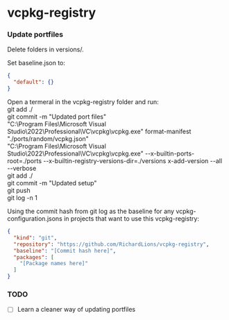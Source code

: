 # vcpkg-registry

### Update portfiles

Delete folders in versions/.

Set baseline.json to:
```json
{
  "default": {}
}
```

Open a termeral in the vcpkg-registry folder and run:<br>
git add ./<br>
git commit -m "Updated port files"<br>
"C:\Program Files\Microsoft Visual Studio\2022\Professional\VC\vcpkg\vcpkg.exe" format-manifest "./ports/random/vcpkg.json"<br>
"C:\Program Files\Microsoft Visual Studio\2022\Professional\VC\vcpkg\vcpkg.exe" --x-builtin-ports-root=./ports --x-builtin-registry-versions-dir=./versions x-add-version --all --verbose<br>
git add ./<br>
git commit -m "Updated setup"<br>
git push<br>
git log -n 1<br>

Using the commit hash from git log as the baseline for any vcpkg-configuration.jsons in projects that want to use this vcpkg-registry:
```json
{
  "kind": "git",
  "repository": "https://github.com/RichardLions/vcpkg-registry",
  "baseline": "[Commit hash here]",
  "packages": [
    "[Package names here]"
  ]
}
```

### TODO
- [ ] Learn a cleaner way of updating portfiles
